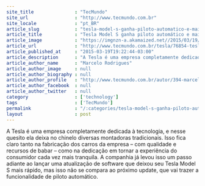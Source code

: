 ```yaml
---
site_title               : "TecMundo"
site_url                 : "http://www.tecmundo.com.br"
site_locale              : "pt_BR"
article_slug             : "tesla-model-s-ganha-piloto-automatico-e-mais-autonomia-com-nova-atualizacao"
article_title            : "Tesla Model S ganha piloto automático e mais autonomia com nova atualização"
article_image            : "https://imgnzn-a.akamaized.net//2015/03/19/19192145525408-t1200x480.jpg"
article_url              : "http://www.tecmundo.com.br/tesla/76854-tesla-model-s-ganha-piloto-automatico-autonomia-nova-atualizacao.htm"
article_published_at     : "2015-03-19T19:22:44-03:00"
article_description      : "A Tesla é uma empresa completamente dedicada à tecnologia, e nesse quesito ela deixa no chinelo diversas montadoras tradicionais. Isso fica claro tanto na fabricação dos carros da empresa – com qualidade e recursos de babar – como na dedicação em tornar a experiência do consumidor cada vez mais tranquila. A companhia já levou isso um passo adiante ao lançar uma atualização de software que deixou seu Tesla Model S mais rápido, mas isso não se compara ao próximo update, que vai trazer a funcionalidade de piloto automático."
article_author_name      : "Marcelo Rodrigues"
article_author_image     : null
article_author_biography : null
article_author_profile   : "http://www.tecmundo.com.br/autor/394-marcelo-rodrigues/"
article_author_facebook  : null
article_author_twitter   : null
category                 : ['technology']
tags                     : ['TecMundo']
permalink                : "/:categories/tesla-model-s-ganha-piloto-automatico-e-mais-autonomia-com-nova-atualizacao/"
layout                   : post
---
```


A Tesla é uma empresa completamente dedicada à tecnologia, e nesse quesito ela deixa no chinelo diversas montadoras tradicionais. Isso fica claro tanto na fabricação dos carros da empresa – com qualidade e recursos de babar – como na dedicação em tornar a experiência do consumidor cada vez mais tranquila. A companhia já levou isso um passo adiante ao lançar uma atualização de software que deixou seu Tesla Model S mais rápido, mas isso não se compara ao próximo update, que vai trazer a funcionalidade de piloto automático.
